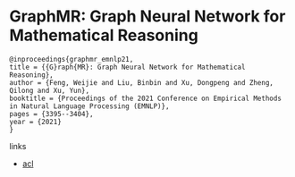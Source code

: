 # GraphMR: Graph Neural Network for Mathematical Reasoning

```
@inproceedings{graphmr_emnlp21,
title = {{G}raph{MR}: Graph Neural Network for Mathematical Reasoning},
author = {Feng, Weijie and Liu, Binbin and Xu, Dongpeng and Zheng, Qilong and Xu, Yun},
booktitle = {Proceedings of the 2021 Conference on Empirical Methods in Natural Language Processing (EMNLP)},
pages = {3395--3404},
year = {2021}
}
```

links
- [acl](https://aclanthology.org/2021.emnlp-main.273)
